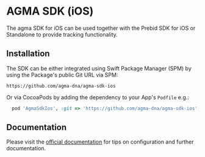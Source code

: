 # AGMA SDK (iOS)

The agma SDK for iOS can be used together with the Prebid SDK for iOS or Standalone to provide tracking functionality.

## Installation

The SDK can be either integrated using Swift Package Manager (SPM) by using the Package's public Git URL via SPM:

```
https://github.com/agma-dna/agma-sdk-ios
```

Or via CocoaPods by adding the dependency to your App's `Podfile` e.g.:

```ruby
  pod 'AgmaSdkIos', :git => 'https://github.com/agma-dna/agma-sdk-ios', :tag => '1.0.0'
```

## Documentation

Please visit the [official documentation](http://docs.agma-analytics.de/) for tips on configuration and further documentation.
